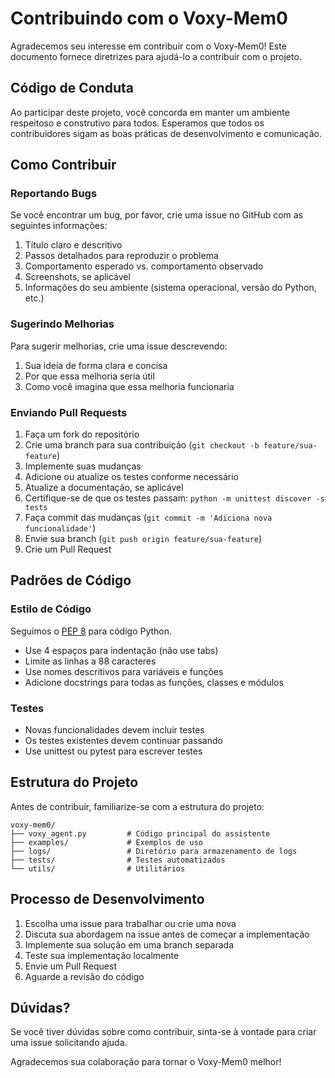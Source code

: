 # Contribuindo com o Voxy-Mem0

Agradecemos seu interesse em contribuir com o Voxy-Mem0! Este documento fornece diretrizes para ajudá-lo a contribuir com o projeto.

## Código de Conduta

Ao participar deste projeto, você concorda em manter um ambiente respeitoso e construtivo para todos. Esperamos que todos os contribuidores sigam as boas práticas de desenvolvimento e comunicação.

## Como Contribuir

### Reportando Bugs

Se você encontrar um bug, por favor, crie uma issue no GitHub com as seguintes informações:

1. Título claro e descritivo
2. Passos detalhados para reproduzir o problema
3. Comportamento esperado vs. comportamento observado
4. Screenshots, se aplicável
5. Informações do seu ambiente (sistema operacional, versão do Python, etc.)

### Sugerindo Melhorias

Para sugerir melhorias, crie uma issue descrevendo:

1. Sua ideia de forma clara e concisa
2. Por que essa melhoria seria útil
3. Como você imagina que essa melhoria funcionaria

### Enviando Pull Requests

1. Faça um fork do repositório
2. Crie uma branch para sua contribuição (`git checkout -b feature/sua-feature`)
3. Implemente suas mudanças
4. Adicione ou atualize os testes conforme necessário
5. Atualize a documentação, se aplicável
6. Certifique-se de que os testes passam: `python -m unittest discover -s tests`
7. Faça commit das mudanças (`git commit -m 'Adiciona nova funcionalidade'`)
8. Envie sua branch (`git push origin feature/sua-feature`)
9. Crie um Pull Request

## Padrões de Código

### Estilo de Código

Seguimos o [PEP 8](https://www.python.org/dev/peps/pep-0008/) para código Python.

- Use 4 espaços para indentação (não use tabs)
- Limite as linhas a 88 caracteres
- Use nomes descritivos para variáveis e funções
- Adicione docstrings para todas as funções, classes e módulos

### Testes

- Novas funcionalidades devem incluir testes
- Os testes existentes devem continuar passando
- Use unittest ou pytest para escrever testes

## Estrutura do Projeto

Antes de contribuir, familiarize-se com a estrutura do projeto:

```
voxy-mem0/
├── voxy_agent.py         # Código principal do assistente
├── examples/             # Exemplos de uso
├── logs/                 # Diretório para armazenamento de logs
├── tests/                # Testes automatizados
└── utils/                # Utilitários
```

## Processo de Desenvolvimento

1. Escolha uma issue para trabalhar ou crie uma nova
2. Discuta sua abordagem na issue antes de começar a implementação
3. Implemente sua solução em uma branch separada
4. Teste sua implementação localmente
5. Envie um Pull Request
6. Aguarde a revisão do código

## Dúvidas?

Se você tiver dúvidas sobre como contribuir, sinta-se à vontade para criar uma issue solicitando ajuda.

Agradecemos sua colaboração para tornar o Voxy-Mem0 melhor! 